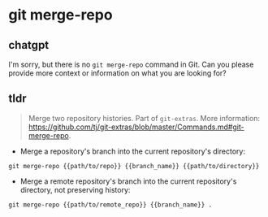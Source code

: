 # git merge-repo 
## chatgpt 
I'm sorry, but there is no `git merge-repo` command in Git. Can you please provide more context or information on what you are looking for? 

## tldr 
 
> Merge two repository histories.
> Part of `git-extras`.
> More information: <https://github.com/tj/git-extras/blob/master/Commands.md#git-merge-repo>.

- Merge a repository's branch into the current repository's directory:

`git merge-repo {{path/to/repo}} {{branch_name}} {{path/to/directory}}`

- Merge a remote repository's branch into the current repository's directory, not preserving history:

`git merge-repo {{path/to/remote_repo}} {{branch_name}} .`
